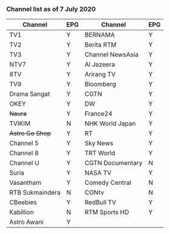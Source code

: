### Channel list as of 7 July 2020

|Channel|EPG|Channel|EPG|
|-|-|-|-|
|TV1|Y|BERNAMA|Y|
|TV2|Y|Berita RTM|Y|
|TV3|Y|Channel NewsAsia|Y|
|NTV7|Y|Al Jazeera|Y|
|8TV|Y|Arirang TV|Y|
|TV9|Y|Bloomberg|Y|
|Drama Sangat|Y|CGTN|Y|
|OKEY|Y|DW|Y|
|~~Naura~~|Y|France24|Y|
|TVIKIM|N|NHK World Japan|Y|
|~~Astro Go Shop~~|Y|RT|Y|
|Channel 5|Y|Sky News|Y|
|Channel 8|Y|TRT World|Y|
|Channel U|Y|CGTN Documentary|N|
|Suria|Y|NASA TV|Y|
|Vasantham|Y|Comedy Central|N|
|RTB Sukmaindera|N|	CONtv|N|
|CBeebies|Y|RedBull TV|Y|
|Kabillion|N|RTM Sports HD|Y|
|Astro Awani|Y|	
